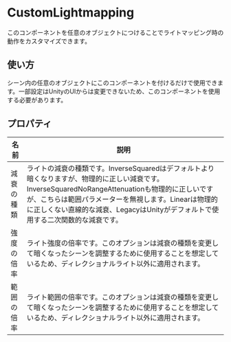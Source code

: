 ﻿# CustomLightmapping

このコンポーネントを任意のオブジェクトにつけることでライトマッピング時の動作をカスタマイズできます。

## 使い方

シーン内の任意のオブジェクトにこのコンポーネントを付けるだけで使用できます。一部設定はUnityのUIからは変更できないため、このコンポーネントを使用する必要があります。

## プロパティ

|名前|説明|
|-|-|
|減衰の種類|ライトの減衰の種類です。InverseSquaredはデフォルトより暗くなりますが、物理的に正しい減衰です。InverseSquaredNoRangeAttenuationも物理的に正しいですが、こちらは範囲パラメーターを無視します。Linearは物理的に正しくない直線的な減衰、LegacyはUnityがデフォルトで使用する二次関数的な減衰です。|
|強度の倍率|ライト強度の倍率です。このオプションは減衰の種類を変更して暗くなったシーンを調整するために使用することを想定しているため、ディレクショナルライト以外に適用されます。|
|範囲の倍率|ライト範囲の倍率です。このオプションは減衰の種類を変更して暗くなったシーンを調整するために使用することを想定しているため、ディレクショナルライト以外に適用されます。|

